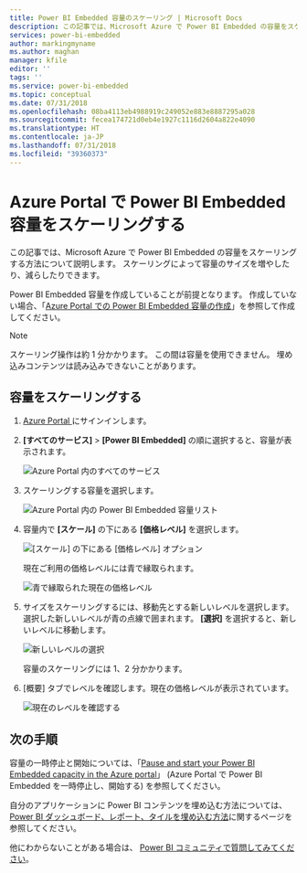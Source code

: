 ```yaml
---
title: Power BI Embedded 容量のスケーリング | Microsoft Docs
description: この記事では、Microsoft Azure で Power BI Embedded の容量をスケーリングする方法について説明します。
services: power-bi-embedded
author: markingmyname
ms.author: maghan
manager: kfile
editor: ''
tags: ''
ms.service: power-bi-embedded
ms.topic: conceptual
ms.date: 07/31/2018
ms.openlocfilehash: 08ba4113eb4988919c249052e883e8887295a028
ms.sourcegitcommit: fecea174721d0eb4e1927c1116d2604a822e4090
ms.translationtype: HT
ms.contentlocale: ja-JP
ms.lasthandoff: 07/31/2018
ms.locfileid: "39360373"
---
```

# <a name="scale-your-power-bi-embedded-capacity-in-the-azure-portal"></a>Azure Portal で Power BI Embedded 容量をスケーリングする

この記事では、Microsoft Azure で Power BI Embedded の容量をスケーリングする方法について説明します。 スケーリングによって容量のサイズを増やしたり、減らしたりできます。

Power BI Embedded 容量を作成していることが前提となります。 作成していない場合、「[Azure Portal での Power BI Embedded 容量の作成](azure-pbie-create-capacity.md)」を参照して作成してください。

> [!NOTE]
> スケーリング操作は約 1 分かかります。 この間は容量を使用できません。 埋め込みコンテンツは読み込みできないことがあります。

## <a name="scale-a-capacity"></a>容量をスケーリングする

1. [Azure Portal ](https://portal.azure.com/)にサインインします。

2. **[すべてのサービス]** > **[Power BI Embedded]** の順に選択すると、容量が表示されます。

    ![Azure Portal 内のすべてのサービス](media/azure-pbie-scale-capacity/azure-portal-more-services.png)

3. スケーリングする容量を選択します。

    ![Azure Portal 内の Power BI Embedded 容量リスト](media/azure-pbie-scale-capacity/azure-portal-capacity-list.png)

4. 容量内で **[スケール]** の下にある **[価格レベル]** を選択します。

    ![[スケール] の下にある [価格レベル] オプション](media/azure-pbie-scale-capacity/azure-portal-scale-pricing-tier.png)

    現在ご利用の価格レベルには青で縁取られます。

    ![青で縁取られた現在の価格レベル](media/azure-pbie-scale-capacity/azure-portal-current-tier.png)

5. サイズをスケーリングするには、移動先とする新しいレベルを選択します。 選択した新しいレベルが青の点線で囲まれます。 **[選択]** を選択すると、新しいレベルに移動します。

    ![新しいレベルの選択](media/azure-pbie-scale-capacity/azure-portal-select-new-tier.png)

    容量のスケーリングには 1、2 分かかります。

6. [概要] タブでレベルを確認します。現在の価格レベルが表示されています。

    ![現在のレベルを確認する](media/azure-pbie-scale-capacity/azure-portal-confirm-tier.png)

## <a name="next-steps"></a>次の手順

容量の一時停止と開始については、「[Pause and start your Power BI Embedded capacity in the Azure portal](azure-pbie-pause-start.md)」 (Azure Portal で Power BI Embedded を一時停止し、開始する) を参照してください。

自分のアプリケーションに Power BI コンテンツを埋め込む方法については、[Power BI ダッシュボード、レポート、タイルを埋め込む方法](https://powerbi.microsoft.com/documentation/powerbi-developer-embedding-content/)に関するページを参照してください。

他にわからないことがある場合は、 [Power BI コミュニティで質問してみてください](http://community.powerbi.com/)。
